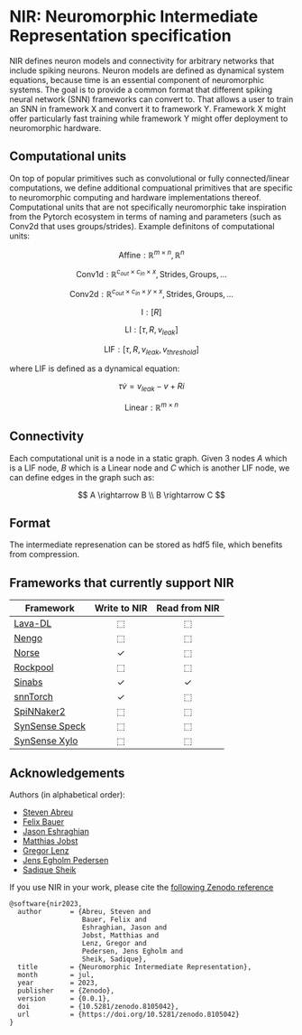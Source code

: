 # NIR: Neuromorphic Intermediate Representation specification

NIR defines neuron models and connectivity for arbitrary networks that include spiking neurons. Neuron models are defined as dynamical system equations, because time is an essential component of neuromorphic systems. The goal is to provide a common format that different spiking neural network (SNN) frameworks can convert to. That allows a user to train an SNN in framework X and convert it to framework Y. Framework X might offer particularly fast training while framework Y might offer deployment to neuromorphic hardware.

## Computational units
On top of popular primitives such as convolutional or fully connected/linear computations, we define additional compuational primitives that are specific to neuromorphic computing and hardware implementations thereof. Computational units that are not specifically neuromorphic take inspiration from the Pytorch ecosystem in terms of naming and parameters (such as Conv2d that uses groups/strides). Example definitons of computational units:

$$\text{Affine}: \mathbb{R}^{m \times n},  \mathbb{R}^n$$

$$\text{Conv1d}: \mathbb{R}^{c_{out} \times c_{in} \times x},  \text{Strides}, \text{Groups}, ... $$ 

$$\text{Conv2d}: \mathbb{R}^{c_{out} \times c_{in} \times y \times x},  \text{Strides}, \text{Groups}, ... $$ 

$$\text{I}: [ R ]$$

$$\text{LI}: [ \tau, R, v_{leak}]$$

$$\text{LIF}: [ \tau, R, v_{leak}, v_{threshold} ]$$

where LIF is defined as a dynamical equation:

$$ \tau \dot{v} = v_{leak} - v + R i $$ 

$$\text{Linear}: \mathbb{R}^{m \times n}$$


## Connectivity 
Each computational unit is a node in a static graph. Given 3 nodes $A$ which is a LIF node, $B$ which is a Linear node and $C$ which is another LIF node, we can define edges in the graph such as:

$$
A \rightarrow B \\
B \rightarrow C
$$

## Format
The intermediate represenation can be stored as hdf5 file, which benefits from compression. 

## Frameworks that currently support NIR

| **Framework** | **Write to NIR** | **Read from NIR** |
| --------------- | :--: | :--: |
| [Lava-DL](https://github.com/lava-nc/lava-dl) | ⬚ | ⬚ |
| [Nengo](https://nengo.ai) | ⬚ | ⬚ |
| [Norse](https://github.com/norse/norse) | ✓ | ⬚ |
| [Rockpool](https://rockpool.ai) | ⬚ | ⬚ |
| [Sinabs](https://sinabs.readthedocs.io) | ✓ | ✓ |
| [snnTorch](https://github.com/jeshraghian/snntorch/) | ✓ | ⬚ |
| [SpiNNaker2](https://spinncloud.com/portfolio/spinnaker2/) | ⬚ | ⬚ |
| [SynSense Speck](https://www.synsense.ai/products/speck-2/) | ⬚ | ⬚ |
| [SynSense Xylo](https://www.synsense.ai/products/xylo/) | ⬚ | ⬚ |


## Acknowledgements
Authors (in alphabetical order):
* [Steven Abreu](https://github.com/stevenabreu7)
* [Felix Bauer](https://github.com/bauerfe)
* [Jason Eshraghian](https://github.com/jeshraghian)
* [Matthias Jobst](https://github.com/matjobst)
* [Gregor Lenz](https://github.com/biphasic)
* [Jens Egholm Pedersen](https://github.com/jegp)
* [Sadique Sheik](https://github.com/sheiksadique)

If you use NIR in your work, please cite the [following Zenodo reference](https://zenodo.org/record/8105042)

```
@software{nir2023,
  author       = {Abreu, Steven and
                  Bauer, Felix and
                  Eshraghian, Jason and
                  Jobst, Matthias and
                  Lenz, Gregor and
                  Pedersen, Jens Egholm and
                  Sheik, Sadique},
  title        = {Neuromorphic Intermediate Representation},
  month        = jul,
  year         = 2023,
  publisher    = {Zenodo},
  version      = {0.0.1},
  doi          = {10.5281/zenodo.8105042},
  url          = {https://doi.org/10.5281/zenodo.8105042}
}
```
